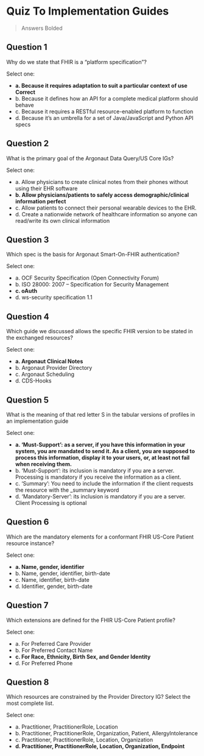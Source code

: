 # Quiz To Implementation Guides 
> Answers Bolded

## Question 1
Why do we state that FHIR is a “platform specification”?

Select one:
- **a. Because it requires adaptation to suit a particular context of use Correct**
- b. Because it defines how an API for a complete medical platform should behave
- c. Because it requires a RESTful resource-enabled platform to function
- d. Because it’s an umbrella for a set of Java/JavaScript and Python API specs

## Question 2
What is the primary goal of the Argonaut Data Query/US Core IGs?

Select one:
- a. Allow physicians to create clinical notes from their phones without using their EHR software
- **b. Allow physicians/patients to safely access demographic/clinical information perfect**
- c. Allow patients to connect their personal wearable devices to the EHR.
- d. Create a nationwide network of healthcare information so anyone can read/write its own clinical information

## Question 3
Which spec is the basis for Argonaut Smart-On-FHIR authentication? 

Select one:
- a. OCF Security Specification (Open Connectivity Forum)
- b. ISO 28000: 2007 – Specification for Security Management
- **c. oAuth** 
- d. ws-security specification 1.1

## Question 4
Which guide we discussed allows the specific FHIR version to be stated in the exchanged resources? 

Select one:
- **a. Argonaut Clinical Notes**
- b. Argonaut Provider Directory
- c. Argonaut Scheduling
- d. CDS-Hooks 

## Question 5
What is the meaning of that red letter S in the tabular versions of profiles in an implementation guide  

Select one:
- **a. ‘Must-Support’: as a server, if you have this information in your system, you are mandated to send it. As a client, you are supposed to process this information, display it to your users, or, at least not fail when receiving them.**
- b. ‘Must-Support’: its inclusion is mandatory if you are a server. Processing is mandatory if you receive the information as a client.
- c. ‘Summary’: You need to include the information if the client requests the resource with the _summary keyword
- d. ‘Mandatory-Server’: its inclusion is mandatory if you are a server. Client Processing is optional

## Question 6
Which are the mandatory elements for a conformant FHIR US-Core Patient resource instance?

Select one:
- **a. Name, gender, identifier** 
- b. Name, gender, identifier, birth-date
- c. Name, identifier, birth-date
- d. Identifier, gender, birth-date

## Question 7
Which extensions are defined for the FHIR US-Core Patient profile?

Select one:
- a. For Preferred Care Provider
- b. For Preferred Contact Name
- **c. For Race, Ethnicity,  Birth Sex, and Gender Identity** 
- d. For Preferred Phone

## Question 8
Which resources are constrained by the Provider Directory IG? Select the most complete list.

Select one:
- a. Practitioner, PractitionerRole, Location
- b. Practitioner, PractitionerRole, Organization, Patient, AllergyIntolerance
- c. Practitioner, PractitionerRole, Location, Organization
- **d. Practitioner, PractitionerRole, Location, Organization, Endpoint** 
